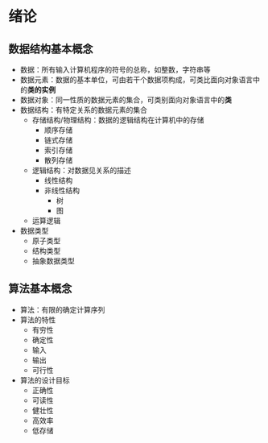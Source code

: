 # 绪论

## 数据结构基本概念

* 数据：所有输入计算机程序的符号的总称，如整数，字符串等
* 数据元素：数据的基本单位，可由若干个数据项构成，可类比面向对象语言中的**类的实例**
* 数据对象：同一性质的数据元素的集合，可类别面向对象语言中的**类**
* 数据结构：有特定关系的数据元素的集合
  * 存储结构/物理结构：数据的逻辑结构在计算机中的存储
    * 顺序存储
    * 链式存储
    * 索引存储
    * 散列存储
  * 逻辑结构：对数据见关系的描述
    * 线性结构
    * 非线性结构
      * 树
      * 图
  * 运算逻辑
* 数据类型
  * 原子类型
  * 结构类型
  * 抽象数据类型

## 算法基本概念

* 算法：有限的确定计算序列
* 算法的特性
  * 有穷性
  * 确定性
  * 输入
  * 输出
  * 可行性
* 算法的设计目标
  * 正确性
  * 可读性
  * 健壮性
  * 高效率
  * 低存储